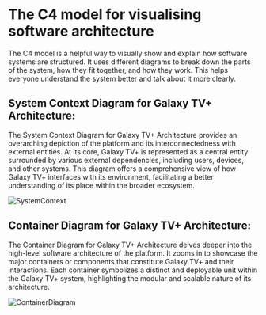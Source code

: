 # The C4 model for visualising software architecture
The C4 model is a helpful way to visually show and explain how software systems are structured. It uses different diagrams to break down the parts of the system, how they fit together, and how they work. This helps everyone understand the system better and talk about it more clearly.

## System Context Diagram for Galaxy TV+ Architecture:
The System Context Diagram for Galaxy TV+ Architecture provides an overarching depiction of the platform and its interconnectedness with external entities. At its core, Galaxy TV+ is represented as a central entity surrounded by various external dependencies, including users, devices, and other systems. This diagram offers a comprehensive view of how Galaxy TV+ interfaces with its environment, facilitating a better understanding of its place within the broader ecosystem.

![SystemContext](https://github.com/SWENGG4Y2024/SWENGG4Y2024Team08/assets/98115365/2df32425-db5a-4681-abd8-56cb435bdcb6)


## Container Diagram for Galaxy TV+ Architecture:
The Container Diagram for Galaxy TV+ Architecture delves deeper into the high-level software architecture of the platform. It zooms in to showcase the major containers or components that constitute Galaxy TV+ and their interactions. Each container symbolizes a distinct and deployable unit within the Galaxy TV+ system, highlighting the modular and scalable nature of its architecture.


![ContainerDiagram](https://github.com/SWENGG4Y2024/SWENGG4Y2024Team08/assets/98115365/d4127d1b-4f0a-4457-932e-a852aab9e3c6)







